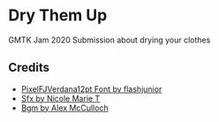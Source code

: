 # Dry Them Up
GMTK Jam 2020 Submission about drying your clothes

## Credits

* [PixelFJVerdana12pt Font by flashjunior](https://www.1001fonts.com/pix-pixelfjverdana12pt-font.html)
* [Sfx by Nicole Marie T](https://opengameart.org/content/light-switch-on-sfx-sound-effect)
* [Bgm by Alex McCulloch](https://opengameart.org/content/sunny-side-up-2)
